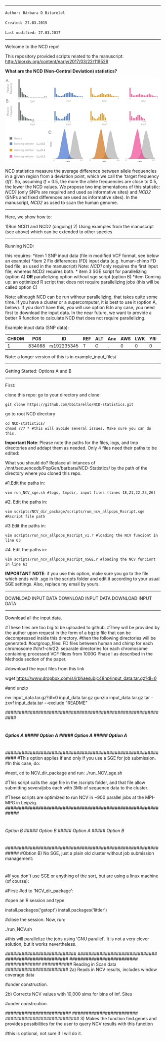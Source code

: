 **************************************************
    Author: Bárbara D Bitarelol

    Created: 27.03.2015

    Last modified: 27.03.2017

**************************************************

Welcome to the NCD repo! 

This repository provided scripts related to the manuscript: http://biorxiv.org/content/early/2017/03/22/119529


**What are the  NCD (Non-Central Deviation) statistics?**

![Fig1](Figures_main/Fig1_red.tiff)

NCD statistics measure the average difference between allele frequencies in a given region from a deviation point, which we call the 'target frequency (*tf*)'. So, assuming *tf* = 0.5, the more the allele frequencies are close to 0.5, the lower the NCD values. We propose two implementations of this statistic: *NCD1* (only SNPs are required and used as informative sites) and *NCD2* (SNPs and fixed differences are used as informative sites). In the manuscript, *NCD2* as used to scan the human genome.

*******************************************************



Here, we show how to:

1)Run NCD1 and NCD2 (ongoing)
2) Using examples from the manuscript (see above) which can be extended to other species

*************************************************************************


Running NCD:

this requires:
	*item 1 SNP input data (file in modified VCF format, see below an example)
	*item 2 Fix differences (FD) input data (e.g. human-chimp FD bed file, as used in the manuscript)
	Note: *NCD1* only requires the first input file, whereas NCD2 requires both.
	* item 3 SGE script for parallelizing (option A)  **OR** parallelizing option without sge script.(option B)
	*item Coming up: an optimized R script that does not require parallelizing jobs (this will be called option C)

Note: although NCD can be run withour parallelizing, that takes quite some time. If you have a cluster or a supercomputer, it is best to use it (option A, below). If you don't have this, you will use option B.In any case, you need first to download the input data. In the near future, we want to provide a better R function to calculate NCD that does not require parallelizing.



Example input data (SNP data):


| CHROM | POS | ID | REF | ALT | Anc | AWS | LWK | YRI | CEU | FIN | GBR | TSI | CHB | CHS | JPT | MXL | CLM | PUR |
| ----- | --- | -- | --- | --- | --- | --- | --- | --- | --- | --- | --- | --- | --- | --- | --- | --- | --- | --- |
|   1   | 834088  |  rs192235345  |  T  |  C  |  .  |  0  |  0  |  0  |  0  |  0  |  0  |  0  |  0  |  1  |  0  |  0  |  0  |  0  |

Note: a longer version of this is in example_input_files/
************************************************************************
 Getting Started: Options A and B
************************************************************************

First:

clone this repo: go to your directory and clone:

```
git clone https://github.com/bbitarello/NCD-statistics.git
```

go to root NCD directory
```
cd NCD-statistics/
chmod 777 * #this will avoide several issues. Make sure you can do this.
```

**Important Note**: Please note the paths for the files, logs, and tmp directories and addapt them as needed. Only 4 files need their paths to be edited:

What you should do? Replace all intances of /mnt/sequencedb/PopGen/barbara/NCD-Statistics/ by the path of the directory where you cloned this repo.

#1.Edit the paths in:
 
```
vim run_NCV_sge.sh #logs, tmpdir, input files (lines 18,21,22,23,26)
```
#2. Edit the paths in:

```
vim scripts/NCV_dir_package/scripts/run_ncv_allpops_Rscript.sge #Rscript file path

```

#3.Edit the paths in:

```
vim scripts/run_ncv_allpops_Rscript_v1.r #loading the NCV funciont in line 63
```

#4. Edit the paths in:

```
vim scripts/run_ncv_allpops_Rscript_nSGE.r #loading the NCV funciont in line 63
```

**IMPORTANT NOTE**: if you use this option, make sure you go to the file which ends with .sge in the scripts folder and edit it according to your usual SGE settings. Also, replace my email by yours.


************************************************************************
 DOWNLOAD INPUT DATA DOWNLOAD INPUT DATA DOWNLOAD INPUT DATA
************************************************************************

Download all the input data.

#These files are too big to be uploaded to github.
#They will be provided by the author upon request in the form of a bgzip file that can be decompressed inside this directory.
#then the following directories will be generated: 
#outgroup_files: FD files between human and chimp for each chromosome
#chr1-chr22: separate directories for each chromosome containing processed VCF filees from 1000G Phase I as described in the Methods section of the paper.


#download the input files from this link

wget https://www.dropbox.com/s/irbhaesubjc48np/input_data.tar.gz?dl=0

#and unzip

mv input_data.tar.gz\?dl=0  input_data.tar.gz
gunzip input_data.tar.gz
tar -zxvf input_data.tar --exclude "README"


############################################################
#
##### Option A ##### Option A ##### Option A ##### Option A
#
############################################################
#This option applies if and only if you use a SGE for job submission.
#In this case, do:

#next, cd to NCV_dir_package and run:
./run_NCV_sge.sh

#This script calls the .sge file in the /scripts folder, and that file allow submitting severaljobs each with 3Mb of sequence data to the cluster.

#These scripts are optimized to run NCV in ~900 parallel jobs at the MPI-MPG in Leipzig.
#############################################################
#
###### Option B ##### Option B ##### Option A ##### Option B
#
#############################################################
#Obtion B) No SGE, just a plain old cluster without job submission management:
#
#If you don't use SGE or anything of the sort, but are using a linux machine (of course):


#First:
#cd to 'NCV_dir_package':

#open an R session and type

install.packages('getopt')
install.packages('littler')

#close the session. Now, run:

./run_NCV.sh

#this will parallelize the jobs using 'GNU parallel'. It is not a very clever solution, but it works nevertheless.

########################## ############################# ####################### ######################### #############
########### Reading in Scan data #######################
2a) Reads in NCV results, includes window coverage data


#under construction.


2b) Corrects NCV values with 10,000 sims for bins of Inf. Sites


#under constrcution.

######################## ######################## ###########################
3) Makes the function find.genes and provides possibilities for the user to
query NCV results with this function



#this is optional, not sure if I will do it.


